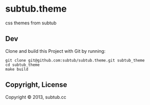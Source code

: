 # subtub.theme

css themes from subtub



## Dev

Clone and build this Project with Git by running:  
```
git clone git@github.com:subtub/subtub.theme.git subtub_theme
cd subtub_theme
make build
```



## Copyright, License

Copyright © 2013, subtub.cc
